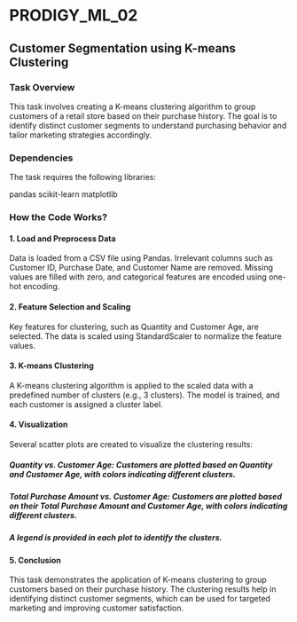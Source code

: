 # PRODIGY_ML_02
## Customer Segmentation using K-means Clustering

### Task Overview
This task involves creating a K-means clustering algorithm to group customers of a retail store based on their purchase history. The goal is to identify distinct customer segments to understand purchasing behavior and tailor marketing strategies accordingly.

### Dependencies
The task requires the following libraries:

pandas
scikit-learn
matplotlib

### How the Code Works?
#### 1. Load and Preprocess Data
Data is loaded from a CSV file using Pandas. Irrelevant columns such as Customer ID, Purchase Date, and Customer Name are removed. Missing values are filled with zero, and categorical features are encoded using one-hot encoding.

#### 2. Feature Selection and Scaling
Key features for clustering, such as Quantity and Customer Age, are selected. The data is scaled using StandardScaler to normalize the feature values.

#### 3. K-means Clustering
A K-means clustering algorithm is applied to the scaled data with a predefined number of clusters (e.g., 3 clusters). The model is trained, and each customer is assigned a cluster label.

#### 4. Visualization
Several scatter plots are created to visualize the clustering results:

##### Quantity vs. Customer Age: Customers are plotted based on Quantity and Customer Age, with colors indicating different clusters.
##### Total Purchase Amount vs. Customer Age: Customers are plotted based on their Total Purchase Amount and Customer Age, with colors indicating different clusters.
##### A legend is provided in each plot to identify the clusters.

#### 5. Conclusion
This task demonstrates the application of K-means clustering to group customers based on their purchase history. The clustering results help in identifying distinct customer segments, which can be used for targeted marketing and improving customer satisfaction.
